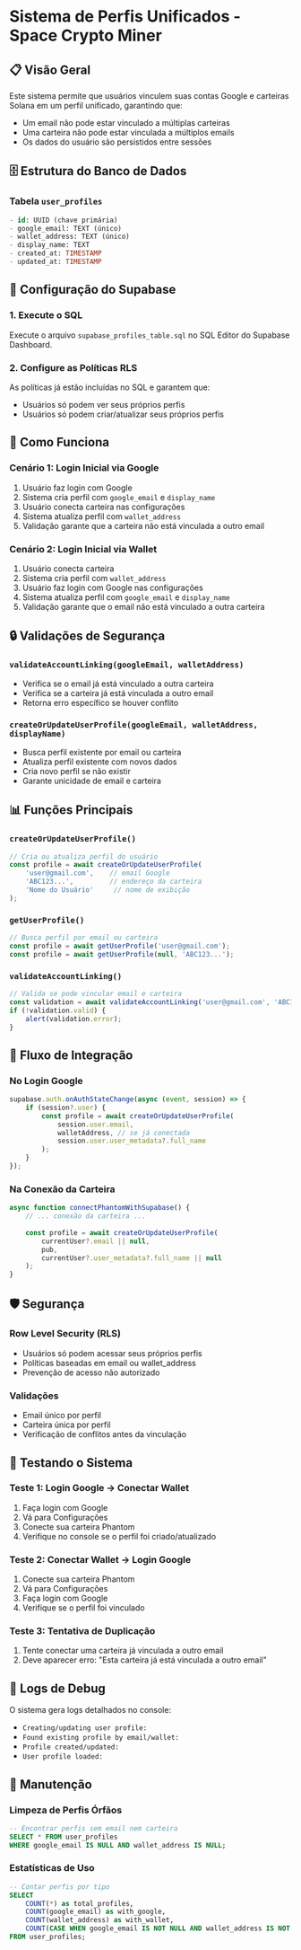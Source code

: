 # Sistema de Perfis Unificados - Space Crypto Miner

## 📋 Visão Geral

Este sistema permite que usuários vinculem suas contas Google e carteiras Solana em um perfil unificado, garantindo que:
- Um email não pode estar vinculado a múltiplas carteiras
- Uma carteira não pode estar vinculada a múltiplos emails
- Os dados do usuário são persistidos entre sessões

## 🗄️ Estrutura do Banco de Dados

### Tabela `user_profiles`
```sql
- id: UUID (chave primária)
- google_email: TEXT (único)
- wallet_address: TEXT (único)
- display_name: TEXT
- created_at: TIMESTAMP
- updated_at: TIMESTAMP
```

## 🔧 Configuração do Supabase

### 1. Execute o SQL
Execute o arquivo `supabase_profiles_table.sql` no SQL Editor do Supabase Dashboard.

### 2. Configure as Políticas RLS
As políticas já estão incluídas no SQL e garantem que:
- Usuários só podem ver seus próprios perfis
- Usuários só podem criar/atualizar seus próprios perfis

## 🚀 Como Funciona

### Cenário 1: Login Inicial via Google
1. Usuário faz login com Google
2. Sistema cria perfil com `google_email` e `display_name`
3. Usuário conecta carteira nas configurações
4. Sistema atualiza perfil com `wallet_address`
5. Validação garante que a carteira não está vinculada a outro email

### Cenário 2: Login Inicial via Wallet
1. Usuário conecta carteira
2. Sistema cria perfil com `wallet_address`
3. Usuário faz login com Google nas configurações
4. Sistema atualiza perfil com `google_email` e `display_name`
5. Validação garante que o email não está vinculado a outra carteira

## 🔒 Validações de Segurança

### `validateAccountLinking(googleEmail, walletAddress)`
- Verifica se o email já está vinculado a outra carteira
- Verifica se a carteira já está vinculada a outro email
- Retorna erro específico se houver conflito

### `createOrUpdateUserProfile(googleEmail, walletAddress, displayName)`
- Busca perfil existente por email ou carteira
- Atualiza perfil existente com novos dados
- Cria novo perfil se não existir
- Garante unicidade de email e carteira

## 📊 Funções Principais

### `createOrUpdateUserProfile()`
```javascript
// Cria ou atualiza perfil do usuário
const profile = await createOrUpdateUserProfile(
    'user@gmail.com',    // email Google
    'ABC123...',         // endereço da carteira
    'Nome do Usuário'     // nome de exibição
);
```

### `getUserProfile()`
```javascript
// Busca perfil por email ou carteira
const profile = await getUserProfile('user@gmail.com');
const profile = await getUserProfile(null, 'ABC123...');
```

### `validateAccountLinking()`
```javascript
// Valida se pode vincular email e carteira
const validation = await validateAccountLinking('user@gmail.com', 'ABC123...');
if (!validation.valid) {
    alert(validation.error);
}
```

## 🔄 Fluxo de Integração

### No Login Google
```javascript
supabase.auth.onAuthStateChange(async (event, session) => {
    if (session?.user) {
        const profile = await createOrUpdateUserProfile(
            session.user.email,
            walletAddress, // se já conectada
            session.user.user_metadata?.full_name
        );
    }
});
```

### Na Conexão da Carteira
```javascript
async function connectPhantomWithSupabase() {
    // ... conexão da carteira ...
    
    const profile = await createOrUpdateUserProfile(
        currentUser?.email || null,
        pub,
        currentUser?.user_metadata?.full_name || null
    );
}
```

## 🛡️ Segurança

### Row Level Security (RLS)
- Usuários só podem acessar seus próprios perfis
- Políticas baseadas em email ou wallet_address
- Prevenção de acesso não autorizado

### Validações
- Email único por perfil
- Carteira única por perfil
- Verificação de conflitos antes da vinculação

## 🧪 Testando o Sistema

### Teste 1: Login Google → Conectar Wallet
1. Faça login com Google
2. Vá para Configurações
3. Conecte sua carteira Phantom
4. Verifique no console se o perfil foi criado/atualizado

### Teste 2: Conectar Wallet → Login Google
1. Conecte sua carteira Phantom
2. Vá para Configurações
3. Faça login com Google
4. Verifique se o perfil foi vinculado

### Teste 3: Tentativa de Duplicação
1. Tente conectar uma carteira já vinculada a outro email
2. Deve aparecer erro: "Esta carteira já está vinculada a outro email"

## 📝 Logs de Debug

O sistema gera logs detalhados no console:
- `Creating/updating user profile:`
- `Found existing profile by email/wallet:`
- `Profile created/updated:`
- `User profile loaded:`

## 🔧 Manutenção

### Limpeza de Perfis Órfãos
```sql
-- Encontrar perfis sem email nem carteira
SELECT * FROM user_profiles 
WHERE google_email IS NULL AND wallet_address IS NULL;
```

### Estatísticas de Uso
```sql
-- Contar perfis por tipo
SELECT 
    COUNT(*) as total_profiles,
    COUNT(google_email) as with_google,
    COUNT(wallet_address) as with_wallet,
    COUNT(CASE WHEN google_email IS NOT NULL AND wallet_address IS NOT NULL THEN 1 END) as linked_accounts
FROM user_profiles;
```
